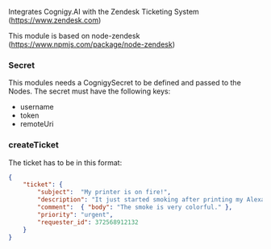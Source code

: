 ﻿Integrates Cognigy.AI with the Zendesk Ticketing System (https://www.zendesk.com)

This module is based on node-zendesk (https://www.npmjs.com/package/node-zendesk)

### Secret
This modules needs a CognigySecret to be defined and passed to the Nodes. The secret must have the following keys:

- username
- token
- remoteUri

### createTicket
The ticket has to be in this format:

```JSON
{ 
    "ticket": {
        "subject":  "My printer is on fire!",
        "description": "It just started smoking after printing my Alexa song",
        "comment":  { "body": "The smoke is very colorful." },
        "priority": "urgent",
        "requester_id": 372568912132
    }
}
```